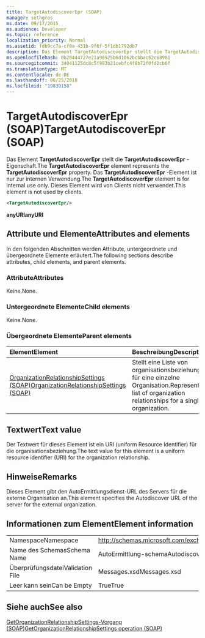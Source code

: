 ```yaml
---
title: TargetAutodiscoverEpr (SOAP)
manager: sethgros
ms.date: 09/17/2015
ms.audience: Developer
ms.topic: reference
localization_priority: Normal
ms.assetid: fdb9cc7a-cf0a-431b-9f6f-5f1db1792db7
description: Das Element TargetAutodiscoverEpr stellt die TargetAutodiscoverEpr-Eigenschaft. Das TargetAutodiscoverEpr-Element ist nur zur internen Verwendung. Dieses Element wird von Clients nicht verwendet.
ms.openlocfilehash: 0b28444727e21a98925b6d1062bcbbac62c68981
ms.sourcegitcommit: 34041125dc8c5f993b21cebfc4f8b72f0fd2cb6f
ms.translationtype: MT
ms.contentlocale: de-DE
ms.lasthandoff: 06/25/2018
ms.locfileid: "19839158"
---
```

# <a name="targetautodiscoverepr-soap"></a><span data-ttu-id="9d273-105">TargetAutodiscoverEpr (SOAP)</span><span class="sxs-lookup"><span data-stu-id="9d273-105">TargetAutodiscoverEpr (SOAP)</span></span>

<span data-ttu-id="9d273-106">Das Element **TargetAutodiscoverEpr** stellt die **TargetAutodiscoverEpr** -Eigenschaft.</span><span class="sxs-lookup"><span data-stu-id="9d273-106">The **TargetAutodiscoverEpr** element represents the **TargetAutodiscoverEpr** property.</span></span> <span data-ttu-id="9d273-107">Das **TargetAutodiscoverEpr** -Element ist nur zur internen Verwendung.</span><span class="sxs-lookup"><span data-stu-id="9d273-107">The **TargetAutodiscoverEpr** element is for internal use only.</span></span> <span data-ttu-id="9d273-108">Dieses Element wird von Clients nicht verwendet.</span><span class="sxs-lookup"><span data-stu-id="9d273-108">This element is not used by clients.</span></span> 
  
```XML
<TargetAutodiscoverEpr/>
```

 <span data-ttu-id="9d273-109">**anyURI**</span><span class="sxs-lookup"><span data-stu-id="9d273-109">**anyURI**</span></span>
## <a name="attributes-and-elements"></a><span data-ttu-id="9d273-110">Attribute und Elemente</span><span class="sxs-lookup"><span data-stu-id="9d273-110">Attributes and elements</span></span>

<span data-ttu-id="9d273-111">In den folgenden Abschnitten werden Attribute, untergeordnete und übergeordnete Elemente erläutert.</span><span class="sxs-lookup"><span data-stu-id="9d273-111">The following sections describe attributes, child elements, and parent elements.</span></span>
  
### <a name="attributes"></a><span data-ttu-id="9d273-112">Attribute</span><span class="sxs-lookup"><span data-stu-id="9d273-112">Attributes</span></span>

<span data-ttu-id="9d273-113">Keine.</span><span class="sxs-lookup"><span data-stu-id="9d273-113">None.</span></span>
  
### <a name="child-elements"></a><span data-ttu-id="9d273-114">Untergeordnete Elemente</span><span class="sxs-lookup"><span data-stu-id="9d273-114">Child elements</span></span>

<span data-ttu-id="9d273-115">Keine.</span><span class="sxs-lookup"><span data-stu-id="9d273-115">None.</span></span>
  
### <a name="parent-elements"></a><span data-ttu-id="9d273-116">Übergeordnete Elemente</span><span class="sxs-lookup"><span data-stu-id="9d273-116">Parent elements</span></span>

|<span data-ttu-id="9d273-117">**Element**</span><span class="sxs-lookup"><span data-stu-id="9d273-117">**Element**</span></span>|<span data-ttu-id="9d273-118">**Beschreibung**</span><span class="sxs-lookup"><span data-stu-id="9d273-118">**Description**</span></span>|
|:-----|:-----|
|[<span data-ttu-id="9d273-119">OrganizationRelationshipSettings (SOAP)</span><span class="sxs-lookup"><span data-stu-id="9d273-119">OrganizationRelationshipSettings (SOAP)</span></span>](organizationrelationshipsettings-soap.md) <br/> |<span data-ttu-id="9d273-120">Stellt eine Liste von organisationsbeziehungen für eine einzelne Organisation.</span><span class="sxs-lookup"><span data-stu-id="9d273-120">Represents a list of organization relationships for a single organization.</span></span>  <br/> |
   
## <a name="text-value"></a><span data-ttu-id="9d273-121">Textwert</span><span class="sxs-lookup"><span data-stu-id="9d273-121">Text value</span></span>

<span data-ttu-id="9d273-122">Der Textwert für dieses Element ist ein URI (uniform Resource Identifier) für die organisationsbeziehung.</span><span class="sxs-lookup"><span data-stu-id="9d273-122">The text value for this element is a uniform resource identifier (URI) for the organization relationship.</span></span>
  
## <a name="remarks"></a><span data-ttu-id="9d273-123">Hinweise</span><span class="sxs-lookup"><span data-stu-id="9d273-123">Remarks</span></span>

<span data-ttu-id="9d273-124">Dieses Element gibt den AutoErmittlungsdienst-URL des Servers für die externe Organisation an.</span><span class="sxs-lookup"><span data-stu-id="9d273-124">This element specifies the Autodiscover URL of the server for the external organization.</span></span> 
  
## <a name="element-information"></a><span data-ttu-id="9d273-125">Informationen zum Element</span><span class="sxs-lookup"><span data-stu-id="9d273-125">Element information</span></span>

|||
|:-----|:-----|
|<span data-ttu-id="9d273-126">Namespace</span><span class="sxs-lookup"><span data-stu-id="9d273-126">Namespace</span></span>  <br/> |http://schemas.microsoft.com/exchange/2010/Autodiscover  <br/> |
|<span data-ttu-id="9d273-127">Name des Schemas</span><span class="sxs-lookup"><span data-stu-id="9d273-127">Schema Name</span></span>  <br/> |<span data-ttu-id="9d273-128">AutoErmittlung-schema</span><span class="sxs-lookup"><span data-stu-id="9d273-128">Autodiscover schema</span></span>  <br/> |
|<span data-ttu-id="9d273-129">Überprüfungsdatei</span><span class="sxs-lookup"><span data-stu-id="9d273-129">Validation File</span></span>  <br/> |<span data-ttu-id="9d273-130">Messages.xsd</span><span class="sxs-lookup"><span data-stu-id="9d273-130">Messages.xsd</span></span>  <br/> |
|<span data-ttu-id="9d273-131">Leer kann sein</span><span class="sxs-lookup"><span data-stu-id="9d273-131">Can be Empty</span></span>  <br/> |<span data-ttu-id="9d273-132">True</span><span class="sxs-lookup"><span data-stu-id="9d273-132">True</span></span>  <br/> |
   
## <a name="see-also"></a><span data-ttu-id="9d273-133">Siehe auch</span><span class="sxs-lookup"><span data-stu-id="9d273-133">See also</span></span>



[<span data-ttu-id="9d273-134">GetOrganizationRelationshipSettings-Vorgang (SOAP)</span><span class="sxs-lookup"><span data-stu-id="9d273-134">GetOrganizationRelationshipSettings operation (SOAP)</span></span>](getorganizationrelationshipsettings-operation-soap.md)

